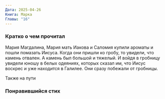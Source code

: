 ```yaml
---
Дата: 2025-04-26
Книга: Марка
Главы: "16"
---
```

### Кратко о чем прочитал
Мария Магдалина, Мария мать Иакова и Саломия купили ароматы и пошли помазать Иисуса. Когда они пришли ко гробу, то увидели, что камень отвален. А камень был большой и тяжелый. И войдя в гробницу увидели юношу в белых одеяниях, которых сказал им, что Иисус воскрес и уже находится в Галилее. Они сразу побежали от гробницы.

Также на пути 
### Понравившийся стих


